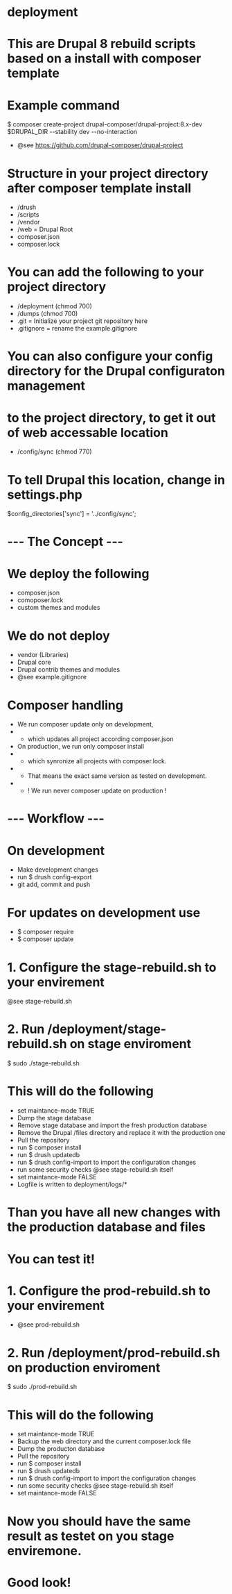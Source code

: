 # deployment
# This are Drupal 8 rebuild scripts based on a install with composer template
# Example command 
$ composer create-project drupal-composer/drupal-project:8.x-dev $DRUPAL_DIR --stability dev --no-interaction
* @see https://github.com/drupal-composer/drupal-project

# Structure in your project directory after composer template install
* /drush
* /scripts
* /vendor
* /web = Drupal Root 
* composer.json
* composer.lock

# You can add the following to your project directory
* /deployment (chmod 700)
* /dumps (chmod 700)
* .git = Initialize your project git repository here
* .gitignore = rename the example.gitignore

# You can also configure your config directory for the Drupal configuraton management
# to the project directory, to get it out of web accessable location
* /config/sync (chmod 770) 

# To tell Drupal this location, change in settings.php
$config_directories['sync'] = '../config/sync';

# --- The Concept --- #
# We deploy the following
* composer.json
* comoposer.lock
* custom themes and modules

# We do not deploy 
* vendor (Libraries)
* Drupal core
* Drupal contrib themes and modules
* @see example.gitignore

# Composer handling
* We run composer update only on development,
* - which updates all project according composer.json
* On production, we run only composer install
* - which synronize all projects with composer.lock.
* - That means the exact same version as tested on development. 
* - ! We run never composer update on production !

# --- Workflow --- #
# On development
* Make development changes
* run $ drush config-export
* git add, commit and push

# For updates on development use
* $ composer require
* $ composer update

# 1. Configure the stage-rebuild.sh to your envirement
@see stage-rebuild.sh

# 2. Run /deployment/stage-rebuild.sh on stage enviroment
$ sudo ./stage-rebuild.sh
# This will do the following
* set maintance-mode TRUE
* Dump the stage database
* Remove stage database and import the fresh production database
* Remove the Drupal /files directory and replace it with the production one
* Pull the repository 
* run $ composer install
* run $ drush updatedb
* run $ drush config-import to import the configuration changes
* run some security checks @see stage-rebuild.sh itself
* set maintance-mode FALSE
* Logfile is written to deployment/logs/*

# Than you have all new changes with the production database and files
# You can test it!

# 1. Configure the prod-rebuild.sh to your envirement
* @see prod-rebuild.sh

# 2. Run /deployment/prod-rebuild.sh on production enviroment
$ sudo ./prod-rebuild.sh

# This will do the following
* set maintance-mode TRUE
* Backup the web directory and the current composer.lock file
* Dump the producton database
* Pull the repository 
* run $ composer install
* run $ drush updatedb
* run $ drush config-import to import the configuration changes
* run some security checks @see stage-rebuild.sh itself
* set maintance-mode FALSE

# Now you should have the same result as testet on you stage enviremone.
# Good look!


